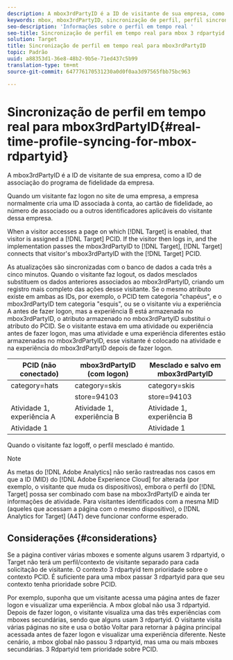 ```yaml
---
description: A mbox3rdPartyID é a ID de visitante de sua empresa, como a ID de associação do programa de fidelidade da empresa.
keywords: mbox, mbox3rdPartyID, sincronização de perfil, perfil sincronizado; PCID
seo-description: 'Informações sobre o perfil em tempo real '
seo-title: Sincronização de perfil em tempo real para mbox 3 rdpartyid no Adobe Target
solution: Target
title: Sincronização de perfil em tempo real para mbox3rdPartyID
topic: Padrão
uuid: a88353d1-36e8-48b2-9b5e-71ed437c5b99
translation-type: tm+mt
source-git-commit: 647776170531230a0d0f0aa3d97565fbb75bc963

---
```



# Sincronização de perfil em tempo real para mbox3rdPartyID{#real-time-profile-syncing-for-mbox-rdpartyid}

A mbox3rdPartyID é a ID de visitante de sua empresa, como a ID de associação do programa de fidelidade da empresa.

Quando um visitante faz logon no site de uma empresa, a empresa normalmente cria uma ID associada à conta, ao cartão de fidelidade, ao número de associado ou a outros identificadores aplicáveis do visitante dessa empresa.

When a visitor accesses a page on which [!DNL Target] is enabled, that visitor is assigned a [!DNL Target] PCID. If the visitor then logs in, and the implementation passes the mbox3rdPartyID to [!DNL Target], [!DNL Target] connects that visitor's mbox3rdPartyID with the [!DNL Target] PCID.

As atualizações são sincronizadas com o banco de dados a cada três a cinco minutos. Quando o visitante faz logout, os dados mesclados substituem os dados anteriores associados ao mbox3rdPartyID, criando um registro mais completo das ações desse visitante. Se o mesmo atributo existe em ambas as IDs, por exemplo, o PCID tem categoria "chapéus", e o mbox3rdPartyID tem categoria "esquis", ou se o visitante viu a experiência A antes de fazer logon, mas a experiência B está armazenada no mbox3rdPartyID, o atributo armazenado no mbox3rdPartyID substitui o atributo do PCID. Se o visitante estava em uma atividade ou experiência antes de fazer logon, mas uma atividade e uma experiência diferentes estão armazenadas no mbox3rdPartyID, esse visitante é colocado na atividade e na experiência do mbox3rdPartyID depois de fazer logon.

| PCID (não conectado) | mbox3rdPartyID (com logon) | Mesclado e salvo em mbox3rdPartyID |
|---|---|---|
| category=hats | category=skis | category=skis |
|  | store=94103 | store=94103 |
| Atividade 1, experiência A | Atividade 1, experiência B | Atividade 1, experiência B |
| Atividade 1 |  | Atividade 1 |

Quando o visitante faz logoff, o perfil mesclado é mantido.

>[!NOTE]
>
>As metas do [!DNL Adobe Analytics] não serão rastreadas nos casos em que a ID (MID) do [!DNL Adobe Experience Cloud] for alterada (por exemplo, o visitante que muda os dispositivos), embora o perfil do [!DNL Target] possa ser combinado com base na mbox3rdPartyID e ainda ter informações de atividade. Para visitantes identificados com a mesma MID (aqueles que acessam a página com o mesmo dispositivo), o [!DNL Analytics for Target] (A4T) deve funcionar conforme esperado.

## Considerações {#considerations}

Se a página contiver várias mboxes e somente alguns usarem 3 rdpartyid, o Target não terá um perfil/contexto de visitante separado para cada solicitação de visitante. O contexto 3 rdpartyid tem prioridade sobre o contexto PCID. É suficiente para uma mbox passar 3 rdpartyid para que seu contexto tenha prioridade sobre PCID.

Por exemplo, suponha que um visitante acessa uma página antes de fazer logon e visualizar uma experiência. A mbox global não usa 3 rdpartyid. Depois de fazer logon, o visitante visualiza uma das três experiências com mboxes secundárias, sendo que alguns usam 3 rdpartyid. O visitante visita várias páginas no site e usa o botão Voltar para retornar à página principal acessada antes de fazer logon e visualizar uma experiência diferente. Neste cenário, a mbox global não passou 3 rdpartyid, mas uma ou mais mboxes secundárias. 3 Rdpartyid tem prioridade sobre PCID.
